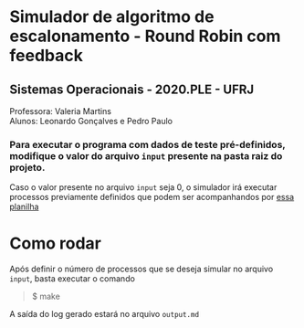 # Simulador de algoritmo de escalonamento - Round Robin com feedback

## Sistemas Operacionais - 2020.PLE - UFRJ

Professora: Valeria Martins  
Alunos: Leonardo Gonçalves e Pedro Paulo

### Para executar o programa com dados de teste pré-definidos, modifique o valor do arquivo `input` presente na pasta raiz do projeto.

Caso o valor presente no arquivo `input` seja 0, o simulador irá executar processos previamente definidos que podem ser acompanhandos por [essa planilha](https://docs.google.com/spreadsheets/d/1exP-E_LlW60toXzVUDitlbOWaGTqdWQnu4HMTzjO0ko/edit?usp=sharing)

# Como rodar

Após definir o número de processos que se deseja simular no arquivo `input`, basta executar o comando

> \$ make

A saída do log gerado estará no arquivo `output.md`
